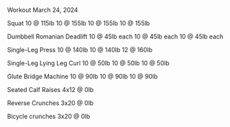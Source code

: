 Workout March 24, 2024

Squat
10 @ 115lb
10 @ 155lb
10 @ 155lb
10 @ 155lb

Dumbbell Romanian Deadlift
10 @ 45lb each
10 @ 45lb each
10 @ 45lb each

Single-Leg Press
10 @ 140lb
10 @ 140lb
12 @ 160lb

Single-Leg Lying Leg Curl
10 @ 50lb
10 @ 50lb
10 @ 50lb

Glute Bridge Machine
10 @ 90lb 
10 @ 90lb
10 @ 90lb

Seated Calf Raises
4x12 @ 0lb

Reverse Crunches
3x20 @ 0lb

Bicycle crunches
3x20 @ 0lb